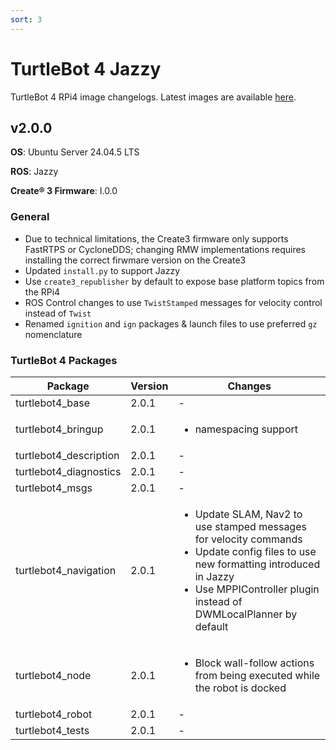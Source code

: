 ```yaml
---
sort: 3
---
```


# TurtleBot 4 Jazzy

TurtleBot 4 RPi4 image changelogs. Latest images are available [here](http://download.ros.org/downloads/turtlebot4/).

## v2.0.0

**OS**: Ubuntu Server 24.04.5 LTS

**ROS**: Jazzy

**Create® 3 Firmware**: I.0.0

### General

- Due to technical limitations, the Create3 firmware only supports FastRTPS or CycloneDDS; changing
  RMW implementations requires installing the correct firwmare version on the Create3
- Updated `install.py` to support Jazzy
- Use `create3_republisher` by default to expose base platform topics from the RPi4
- ROS Control changes to use `TwistStamped` messages for velocity control instead of `Twist`
- Renamed `ignition` and `ign` packages & launch files to use preferred `gz` nomenclature

### TurtleBot 4 Packages

<table>
    <thead>
        <tr>
            <th>Package</th>
            <th>Version</th>
            <th>Changes</th>
        </tr>
    </thead>
    <tbody>
        <tr>
            <td>turtlebot4_base</td>
            <td>2.0.1</td>
            <td>-</td>
        </tr>
        <tr>
            <td>turtlebot4_bringup</td>
            <td>2.0.1</td>
            <td>
              <ul>
                <li>namespacing support</li>
              </ul>
            </td>
        </tr>
        <tr>
            <td>turtlebot4_description</td>
            <td>2.0.1</td>
            <td>-</td>
        </tr>
        <tr>
            <td>turtlebot4_diagnostics</td>
            <td>2.0.1</td>
            <td>-</td>
        </tr>
        <tr>
            <td>turtlebot4_msgs</td>
            <td>2.0.1</td>
            <td>-</td>
        </tr>
        <tr>
            <td>turtlebot4_navigation</td>
            <td>2.0.1</td>
            <td>
              <ul>
                <li>Update SLAM, Nav2 to use stamped messages for velocity commands</li>
                <li>Update config files to use new formatting introduced in Jazzy</li>
                <li>Use MPPIController plugin instead of DWMLocalPlanner by default</li>
              </ul>
            </td>
        </tr>
        <tr>
            <td>turtlebot4_node</td>
            <td>2.0.1</td>
            <td>
              <ul>
                <li>Block wall-follow actions from being executed while the robot is docked</li>
              </ul>
            </td>
        </tr>
        <tr>
            <td>turtlebot4_robot</td>
            <td>2.0.1</td>
            <td>-</td>
        </tr>
        <tr>
            <td>turtlebot4_tests</td>
            <td>2.0.1</td>
            <td>-</td>
        </tr>
    </tbody>
</table>
